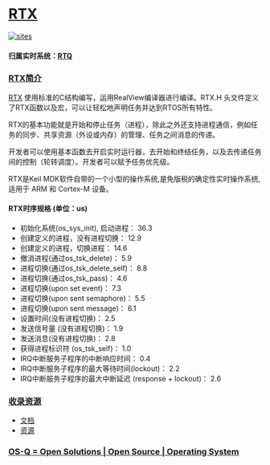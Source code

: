 ﻿# [RTX](https://github.com/OS-Q/RTX) 

[![sites](http://182.61.61.133/link/resources/OSQ.png)](http://www.OS-Q.com)

#### 归属实时系统：[RTQ](https://github.com/OS-Q/RTQ)

### [RTX简介](https://github.com/OS-Q/RTX/wiki)

[RTX](https://github.com/OS-Q/RTX) 使用标准的C结构编写，运用RealView编译器进行编译。RTX.H 头文件定义了RTX函数以及宏，可以让轻松地声明任务并达到RTOS所有特性。

RTX的基本功能就是开始和停止任务（进程），除此之外还支持进程通信，例如任务的同步、共享资源（外设或内存）的管理、任务之间消息的传递。

开发者可以使用基本函数去开启实时运行器，去开始和终结任务，以及去传递任务间的控制（轮转调度）。开发者可以赋予任务优先级。

RTX是Keil MDK软件自带的一个小型的操作系统,是免版税的确定性实时操作系统,适用于 ARM 和 Cortex-M 设备。


#### RTX时序规格 (单位：us)

* 初始化系统(os_sys_init), 启动进程： 36.3
* 创建定义的进程，没有进程切换： 12.9
* 创建定义的进程，切换进程： 14.6 
* 撤消进程(通过os_tsk_delete)： 5.9 
* 进程切换(通过os_tsk_delete_self)： 8.8 
* 进程切换(通过os_tsk_pass)： 4.6 
* 进程切换(upon set event)： 7.3 
* 进程切换(upon sent semaphore)： 5.5 
* 进程切换(upon sent message)： 6.1 
* 设置时间(没有进程切换)： 2.5 
* 发送信号量 (没有进程切换)： 1.9 
* 发送消息(没有进程切换)： 2.8 
* 获得进程标识符 (os_tsk_self)： 1.0 
* IRQ中断服务子程序的中断响应时间： 0.4 
* IRQ中断服务子程序的最大等待时间(lockout)： 2.2 
* IRQ中断服务子程序的最大中断延迟 (response + lockout)： 2.6


### [收录资源](https://github.com/OS-Q) 

* [文档](docs/)
* [资源](src/)

### [OS-Q = Open Solutions | Open Source |  Operating System ](http://www.OS-Q.com)